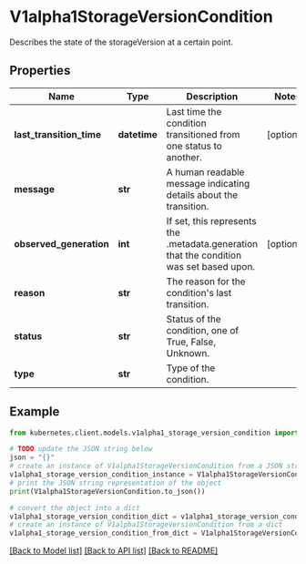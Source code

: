 # V1alpha1StorageVersionCondition

Describes the state of the storageVersion at a certain point.

## Properties

Name | Type | Description | Notes
------------ | ------------- | ------------- | -------------
**last_transition_time** | **datetime** | Last time the condition transitioned from one status to another. | [optional] 
**message** | **str** | A human readable message indicating details about the transition. | 
**observed_generation** | **int** | If set, this represents the .metadata.generation that the condition was set based upon. | [optional] 
**reason** | **str** | The reason for the condition&#39;s last transition. | 
**status** | **str** | Status of the condition, one of True, False, Unknown. | 
**type** | **str** | Type of the condition. | 

## Example

```python
from kubernetes.client.models.v1alpha1_storage_version_condition import V1alpha1StorageVersionCondition

# TODO update the JSON string below
json = "{}"
# create an instance of V1alpha1StorageVersionCondition from a JSON string
v1alpha1_storage_version_condition_instance = V1alpha1StorageVersionCondition.from_json(json)
# print the JSON string representation of the object
print(V1alpha1StorageVersionCondition.to_json())

# convert the object into a dict
v1alpha1_storage_version_condition_dict = v1alpha1_storage_version_condition_instance.to_dict()
# create an instance of V1alpha1StorageVersionCondition from a dict
v1alpha1_storage_version_condition_from_dict = V1alpha1StorageVersionCondition.from_dict(v1alpha1_storage_version_condition_dict)
```
[[Back to Model list]](../README.md#documentation-for-models) [[Back to API list]](../README.md#documentation-for-api-endpoints) [[Back to README]](../README.md)



